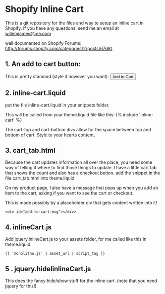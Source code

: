 # Shopify Inline Cart

This is a git repository for the files and way to setup an inline cart in Shopify. If you have any questions, send me an email at willemjames@me.com

well documented on Shopify Forums:
http://forums.shopify.com/categories/2/posts/67681


## 1. An add to cart button:

This is pretty standard (style it however you want):
    <input type="submit" name="add" id="add-to-cart" value="Add to Cart" />
  

## 2. inline-cart.liquid

put the file inline-cart.liquid in your snippets folder.

This will be called from your theme.liquid file like this: 
    {% include 'inline-cart' %} 

The cart-top and cart-bottom divs allow for the space between top and bottom of cart. Style to your hearts content.



## 3. cart_tab.html

Because the cart updates information all over the place, you need some way of telling it where to find those things to update. I have a little cart tab that shows the count and also has a checkout button. add the snippet in the file cart_tab.html into theme.liquid

On my product page, I also have a message that pops up when you add an item to the cart, asking if you want to see the cart or checkout.

This is made possibly by a placeholder div that gets content written into it!

    <div id="add-to-cart-msg"></div>


## 4. inlineCart.js

Add jquery.inlineCart.js to your assets folder, for me called like this in theme.liquid:

    {{ 'monolitho.js' | asset_url | script_tag }} 



## 5 . jquery.hideIinlineCart.js

This does the fancy hide/show stuff for the inline cart. (note that you need jquery for this!)